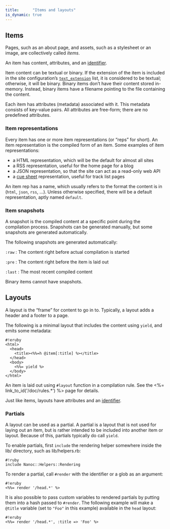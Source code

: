 ```yaml
---
title:      "Items and layouts"
is_dynamic: true
---
```


Items
-----

Pages, such as an about page, and assets, such as a stylesheet or an image, are collectively called _items_.

An item has content, attributes, and an [identifier](<%= items['/doc/identifiers-and-patterns.*'].path %>).

Item content can be textual or binary. If the extension of the item is included in the site configuration’s [`text_extension`](/doc/reference/config/#text_extensions) list, it is considered to be textual; otherwise, it will be binary. Binary items don’t have their content stored in-memory. Instead, binary items have a filename pointing to the file containing the content.

Each item has attributes (metadata) associated with it. This metadata consists of key-value pairs. All attributes are free-form; there are no predefined attributes.

### Item representations

Every item has one or more <span class="firstterm">item representations</span> (or “reps” for short). An item representation is the compiled form of an item. Some examples of item representations:

* a HTML representation, which will be the default for almost all sites
* a RSS representation, useful for the home page for a blog
* a JSON representation, so that the site can act as a read-only web API
* a [cue sheet](http://en.wikipedia.org/wiki/Cue_sheet_%28computing%29) representation, useful for track list pages

An item rep has a name, which usually refers to the format the content is in (`html`, `json`, `rss`, …). Unless otherwise specified, there will be a default representation, aptly named `default`.

### Item snapshots

A snapshot is the compiled content at a specific point during the compilation process. Snapshots can be generated manually, but some snapshots are generated automatically.

The following snapshots are generated automatically:

`:raw`
: The content right before actual compilation is started

`:pre`
: The content right before the item is laid out

`:last`
: The most recent compiled content

Binary items cannot have snapshots.

Layouts
-------

A layout is the “frame” for content to go in to. Typically, a layout adds a header and a footer to a page.

The following is a minimal layout that includes the content using `yield`, and emits some metadata:

	#!eruby
	<html>
	  <head>
	    <title><%%=h @item[:title] %></title>
	  </head>
	  <body>
	    <%%= yield %>
	  </body>
	</html>

An item is laid out using `#layout` function in a compilation rule. See the <%= link_to_id('/doc/rules.*') %> page for details.

Just like items, layouts have attributes and an [identifier](<%= items['/doc/identifiers-and-patterns.*'].path %>).

### Partials

A layout can be used as a <span class="firstterm">partial</span>. A partial is a layout that is not used for laying out an item, but is rather intended to be included into another item or layout. Because of this, partials typically do call `yield`.

To enable partials, first `include` the rendering helper somewhere inside the <span class="filename">lib/</span> directory, such as <span class="filename">lib/helpers.rb</span>:

	#!ruby
	include Nanoc::Helpers::Rendering

To render a partial, call `#render` with the identifier or a glob as an argument:

	#!eruby
	<%%= render '/head.*' %>

It is also possible to pass custom variables to rendered partials by putting them into a hash passed to `#render`. The following example will make a `@title` variable (set to `"Foo"` in this example) available in the `head` layout:

	#!eruby
	<%%= render '/head.*', :title => 'Foo' %>
